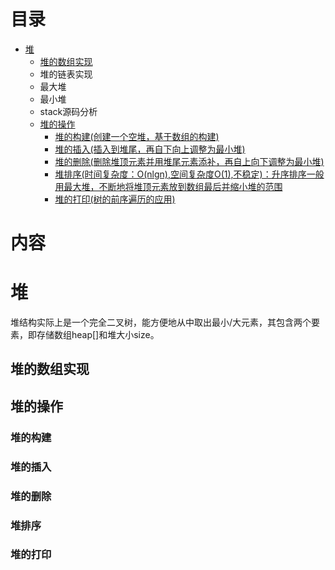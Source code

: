 # 目录 

* [堆](#堆)
  * [堆的数组实现](#堆的数组实现)
  * 堆的链表实现
  * 最大堆
  * 最小堆
  * stack源码分析
  * [堆的操作](#堆的操作)
    * [堆的构建(创建一个空堆，基于数组的构建)](#堆的构建)
    * [堆的插入(插入到堆尾，再自下向上调整为最小堆)](#堆的插入)
    * [堆的删除(删除堆顶元素并用堆尾元素添补，再自上向下调整为最小堆)](#堆的删除)
    * [堆排序(时间复杂度：O(nlgn),空间复杂度O(1),不稳定)：升序排序一般用最大堆，不断地将堆顶元素放到数组最后并缩小堆的范围](#堆排序)
    * [堆的打印(树的前序遍历的应用)](#堆的打印)
  
  
  
# 内容

# 堆
堆结构实际上是一个完全二叉树，能方便地从中取出最小/大元素，其包含两个要素，即存储数组heap[]和堆大小size。

## 堆的数组实现
## 堆的操作
### 堆的构建
### 堆的插入
### 堆的删除
### 堆排序
### 堆的打印
